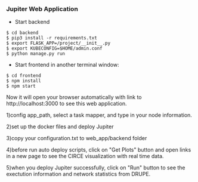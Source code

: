 ### Jupiter Web Application

* Start backend
```console
$ cd backend
$ pip3 install -r requirements.txt
$ export FLASK_APP=/project/__init__.py
$ export KUBECONFIG=$HOME/admin.conf
$ python manage.py run
```

* Start frontend in another terminal window:
```console
$ cd frontend
$ npm install
$ npm start
```

Now it will open your browser automatically with link to http://localhost:3000 to see this web application.

1)config app_path, select a task mapper, and type in your node information.

2)set up the docker files and deploy Jupiter

3)copy your configuration.txt to web_app/backend folder

4)before run auto deploy scripts, click on "Get Plots" button and open links in a new page to see the CIRCE visualization with real time data.

5)when you deploy Jupiter successfully, click on "Run" button to see the exectution information and network statistics from DRUPE.
